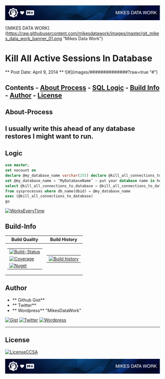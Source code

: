 ![Mikes Data Work](https://raw.githubusercontent.com/mikesdatawork/images/master/git_mikes_data_work_banner_02.png "Mikes Data Work")


![MIKES DATA WORK](https://raw.githubusercontent.com/mikesdatawork/images/master/git_mikes_data_work_banner_01.png “Mikes Data Work”)    
# Kill All Active Sessions In Database
** Post Date: April 9, 2014  **  ![#](images/##############?raw=true “#”)    

## Contents    - [About Process](##About-Process)  - [SQL Logic](#Logic)  - [Build Info](#Build-Info)  - [Author](#Author)  - [License](#License)       

## About-Process  
I usually write this ahead of any database restores I might want to run.
---
## Logic
```SQL
use master;
set nocount on
declare @my_database_name varchar(255) declare @kill_all_connections_to_database varchar(max)
set @my_database_name = ‘MyDatabaseName’ — put your database name in here. set @kill_all_connections_to_database = ”
select @kill_all_connections_to_database = @kill_all_connections_to_database + ‘kill ”’ + cast(spid as varchar(4)) + ‘; ‘ + char(10)
from sysprocesses where db_name(dbid) = @my_database_name
exec (@kill_all_connections_to_database)
go
```

[![WorksEveryTime](https://forthebadge.com/images/badges/60-percent-of-the-time-works-every-time.svg)](https://shitday.de/)

## Build-Info

| Build Quality | Build History |
|--|--|
|<table><tr><td>[![Build-Status](https://ci.appveyor.com/api/projects/status/pjxh5g91jpbh7t84?svg?style=flat-square)](#)</td></tr><tr><td>[![Coverage](https://coveralls.io/repos/github/tygerbytes/ResourceFitness/badge.svg?style=flat-square)](#)</td></tr><tr><td>[![Nuget](https://img.shields.io/nuget/v/TW.Resfit.Core.svg?style=flat-square)](#)</td></tr></table>|<table><tr><td>[![Build history](https://buildstats.info/appveyor/chart/tygerbytes/resourcefitness)](#)</td></tr></table>|

## Author

- ** Github Gist**
- ** Twitter**
- ** Wordpress** "MikesDataWork"

[![Gist](https://img.shields.io/badge/Gist-MikesDataWork-<COLOR>.svg)](https://gist.github.com/mikesdatawork)
[![Twitter](https://img.shields.io/badge/Twitter-MikesDataWork-<COLOR>.svg)](https://twitter.com/mikesdatawork)
[![Wordpress](https://img.shields.io/badge/Wordpress-MikesDataWork-<COLOR>.svg)](https://mikesdatawork.wordpress.com/)

---
## License
[![LicenseCCSA](https://img.shields.io/badge/License-CreativeCommonsSA-<COLOR>.svg)](https://creativecommons.org/share-your-work/licensing-types-examples/)

![Mikes Data Work](https://raw.githubusercontent.com/mikesdatawork/images/master/git_mikes_data_work_banner_02.png "Mikes Data Work")

